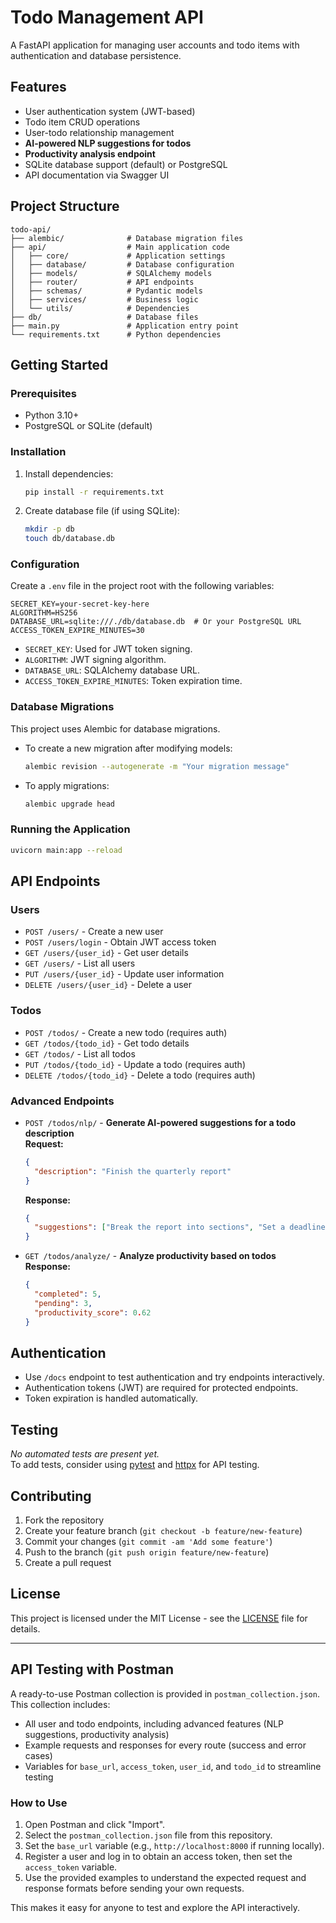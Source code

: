 # Todo Management API

A FastAPI application for managing user accounts and todo items with authentication and database persistence.

## Features
- User authentication system (JWT-based)
- Todo item CRUD operations
- User-todo relationship management
- **AI-powered NLP suggestions for todos**
- **Productivity analysis endpoint**
- SQLite database support (default) or PostgreSQL
- API documentation via Swagger UI

## Project Structure
```
todo-api/
├── alembic/              # Database migration files
├── api/                  # Main application code
│   ├── core/             # Application settings
│   ├── database/         # Database configuration
│   ├── models/           # SQLAlchemy models
│   ├── router/           # API endpoints
│   ├── schemas/          # Pydantic models
│   ├── services/         # Business logic
│   └── utils/            # Dependencies
├── db/                   # Database files
├── main.py               # Application entry point
└── requirements.txt      # Python dependencies
```

## Getting Started

### Prerequisites
- Python 3.10+
- PostgreSQL or SQLite (default)

### Installation
1. Install dependencies:
    ```bash
    pip install -r requirements.txt
    ```

2. Create database file (if using SQLite):
    ```bash
    mkdir -p db
    touch db/database.db
    ```

### Configuration

Create a `.env` file in the project root with the following variables:
```env
SECRET_KEY=your-secret-key-here
ALGORITHM=HS256
DATABASE_URL=sqlite:///./db/database.db  # Or your PostgreSQL URL
ACCESS_TOKEN_EXPIRE_MINUTES=30
```
- `SECRET_KEY`: Used for JWT token signing.
- `ALGORITHM`: JWT signing algorithm.
- `DATABASE_URL`: SQLAlchemy database URL.
- `ACCESS_TOKEN_EXPIRE_MINUTES`: Token expiration time.

### Database Migrations

This project uses Alembic for database migrations.

- To create a new migration after modifying models:
    ```bash
    alembic revision --autogenerate -m "Your migration message"
    ```
- To apply migrations:
    ```bash
    alembic upgrade head
    ```

### Running the Application
```bash
uvicorn main:app --reload
```

## API Endpoints

### Users
- `POST /users/` - Create a new user
- `POST /users/login` - Obtain JWT access token
- `GET /users/{user_id}` - Get user details
- `GET /users/` - List all users
- `PUT /users/{user_id}` - Update user information
- `DELETE /users/{user_id}` - Delete a user

### Todos
- `POST /todos/` - Create a new todo (requires auth)
- `GET /todos/{todo_id}` - Get todo details
- `GET /todos/` - List all todos
- `PUT /todos/{todo_id}` - Update a todo (requires auth)
- `DELETE /todos/{todo_id}` - Delete a todo (requires auth)

### Advanced Endpoints

- `POST /todos/nlp/` - **Generate AI-powered suggestions for a todo description**  
    **Request:**  
    ```json
    {
      "description": "Finish the quarterly report"
    }
    ```
    **Response:**  
    ```json
    {
      "suggestions": ["Break the report into sections", "Set a deadline for each section"]
    }
    ```

- `GET /todos/analyze/` - **Analyze productivity based on todos**  
    **Response:**  
    ```json
    {
      "completed": 5,
      "pending": 3,
      "productivity_score": 0.62
    }
    ```

## Authentication
- Use `/docs` endpoint to test authentication and try endpoints interactively.
- Authentication tokens (JWT) are required for protected endpoints.
- Token expiration is handled automatically.

## Testing

*No automated tests are present yet.*  
To add tests, consider using [pytest](https://docs.pytest.org/) and [httpx](https://www.python-httpx.org/) for API testing.

## Contributing
1. Fork the repository
2. Create your feature branch (`git checkout -b feature/new-feature`)
3. Commit your changes (`git commit -am 'Add some feature'`)
4. Push to the branch (`git push origin feature/new-feature`)
5. Create a pull request

## License
This project is licensed under the MIT License - see the [LICENSE](LICENSE) file for details.

---

## API Testing with Postman

A ready-to-use Postman collection is provided in `postman_collection.json`. This collection includes:

- All user and todo endpoints, including advanced features (NLP suggestions, productivity analysis)
- Example requests and responses for every route (success and error cases)
- Variables for `base_url`, `access_token`, `user_id`, and `todo_id` to streamline testing

### How to Use

1. Open Postman and click "Import".
2. Select the `postman_collection.json` file from this repository.
3. Set the `base_url` variable (e.g., `http://localhost:8000` if running locally).
4. Register a user and log in to obtain an access token, then set the `access_token` variable.
5. Use the provided examples to understand the expected request and response formats before sending your own requests.

This makes it easy for anyone to test and explore the API interactively.
